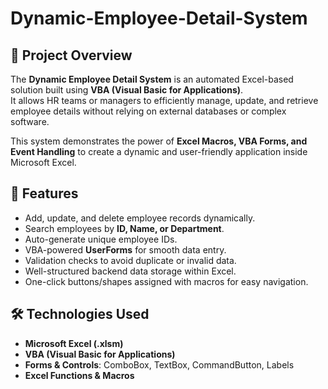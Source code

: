 # Dynamic-Employee-Detail-System
## 📌 Project Overview
The **Dynamic Employee Detail System** is an automated Excel-based solution built using **VBA (Visual Basic for Applications)**.  
It allows HR teams or managers to efficiently manage, update, and retrieve employee details without relying on external databases or complex software.

This system demonstrates the power of **Excel Macros, VBA Forms, and Event Handling** to create a dynamic and user-friendly application inside Microsoft Excel.


## 🚀 Features
- Add, update, and delete employee records dynamically.
- Search employees by **ID, Name, or Department**.
- Auto-generate unique employee IDs.
- VBA-powered **UserForms** for smooth data entry.
- Validation checks to avoid duplicate or invalid data.
- Well-structured backend data storage within Excel.
- One-click buttons/shapes assigned with macros for easy navigation.

## 🛠️ Technologies Used
- **Microsoft Excel (.xlsm)**  
- **VBA (Visual Basic for Applications)**  
- **Forms & Controls**: ComboBox, TextBox, CommandButton, Labels  
- **Excel Functions & Macros**  
